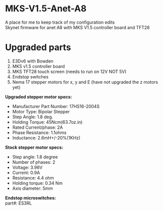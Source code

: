 # MKS-V1.5-Anet-A8
A place for me to keep track of my configuration edits <br>
Skynet firmware for anet A8 with MKS V1.5 controller board and TFT28 <br>
# Upgraded parts
1. E3Dv6 with Bowden
2. MKS v1.5 controller board
3. MKS TFT28 touch screen (needs to run on 12V NOT 5V)
4. Endstop switches
5. Nema 17 stepper motors for x, y and E (have not upgraded the z motors yet) <br>

<b>Upgraded stepper motor specs:</b> <br>
* Manufacturer Part Number: 17HS16-2004S
* Motor Type: Bipolar Stepper
* Step Angle: 1.8 deg. 
* Holding Torque: 45Ncm(63.7oz.in)
* Rated Current/phase: 2A
* Phase Resistance: 1.1ohms
* Inductance: 2.6mH+/-20%(1KHz) <br>

<b>Stock stepper motor specs:</b>  <br>
* Step angle: 1.8 degree
* Number of phases: 2
* Voltage: 3.96V
* Current: 0.9A
* Resistance: 4.4 ohm
* Holding torque: 0.34 Nm
* Axis diameter: 5mm <br>

<b>Endstop microswitches:</b> <br>
part#: ES3RL

